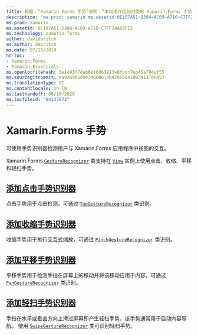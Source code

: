 ```yaml
---
title: 标题：“Xamarin.Forms 手势”说明：“本指南介绍如何使用 Xamarin.Forms 手势识别器检测用户与 Xamarin.Forms 应用程序中视图的交互。”
description: 'ms.prod: xamarin ms.assetid:0E197A51-2304-4C09-A710-C7FF24A89F15 ms.technology: xamarin-forms author: davidbritch ms.author: dabritch ms.date:2018/07/25 no-loc: [Xamarin.Forms, Xamarin.Essentials]'
ms.prod: xamarin
ms.assetid: 0E197A51-2304-4C09-A710-C7FF24A89F15
ms.technology: xamarin-forms
author: davidbritch
ms.author: dabritch
ms.date: 07/25/2018
no-loc:
- Xamarin.Forms
- Xamarin.Essentials
ms.openlocfilehash: 5e1e93f74ab8ef6d63213a8fbdc7ec45a794cf55
ms.sourcegitcommit: ea9269b5d9e3d68b61bb428560a10034117ee457
ms.translationtype: HT
ms.contentlocale: zh-CN
ms.lasthandoff: 06/10/2020
ms.locfileid: "84137872"
---
```

# <a name="xamarinforms-gestures"></a>Xamarin.Forms 手势

可使用手势识别器检测用户与 Xamarin.Forms 应用程序中视图的交互。

Xamarin.Forms [`GestureRecognizer`](xref:Xamarin.Forms.GestureRecognizer) 类支持在 [`View`](xref:Xamarin.Forms.View) 实例上使用点击、收缩、平移和轻扫手势。

## <a name="adding-a-tap-gesture-recognizer"></a>[添加点击手势识别器](tap.md)

点击手势用于点击检测，可通过 [`TapGestureRecognizer`](xref:Xamarin.Forms.TapGestureRecognizer) 类识别。

## <a name="adding-a-pinch-gesture-recognizer"></a>[添加收缩手势识别器](pinch.md)

收缩手势用于执行交互式缩放，可通过 [`PinchGestureRecognizer`](xref:Xamarin.Forms.PinchGestureRecognizer) 类识别。

## <a name="adding-a-pan-gesture-recognizer"></a>[添加平移手势识别器](pan.md)

平移手势用于检测手指在屏幕上的移动并将该移动应用于内容，可通过 [`PanGestureRecognizer`](xref:Xamarin.Forms.PanGestureRecognizer) 类识别。

## <a name="adding-a-swipe-gesture-recognizer"></a>[添加轻扫手势识别器](swipe.md)

手指在水平或垂直方向上滑过屏幕即产生轻扫手势，该手势通常用于启动内容导航。 使用 [`SwipeGestureRecognizer`](xref:Xamarin.Forms.SwipeGestureRecognizer) 类可识别轻扫手势。

